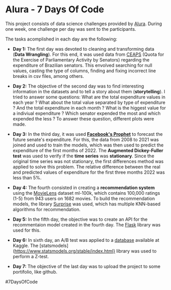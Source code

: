 Alura - 7 Days Of Code
==============================

This project consists of data science challenges provided by [Alura](https://alura.com.br). During one week, one challenge per day was sent to the participants.

The tasks acomplished in each day are the following:
- **Day 1:** The first day was devoted to cleaning and transforming data (**Data Wrangling**). For this end, it was used data from [CEAPS](https://www12.senado.leg.br/transparencia/dados-abertos-transparencia/dados-abertos-ceaps) (Quota for the Exercise of Parliamentary Activity by Senators) regarding the expenditure of Brazilian senators. This envolved searching for null values, casting the type of columns, finding and fixing incorrect line breaks in csv files, among others.  

- **Day 2:** The objective of the second day was to find interesting information in the datasets and to tell a story about them (**storytelling**). I tried to answer some questions: What are the total expenditure values in each year ? What about the total value separated by type of expenditure ? And the total expenditure in each month ? What is the higgest value for a indiviual expenditure ? Which senator expended the most and which expended the less ? To answer these question, different plots were made.

- **Day 3:** In the third day, it was used **[Facebook's Prophet](https://facebook.github.io/prophet/)** to forecast the future senate's expenditure. For this, the data from 2008 to 2021 was joined and used to train the models, which was then used to predict the expenditure of the first months of 2022. The **Augmented Dickey-Fuller test** was used to verify if the **time series** was **stationary**. Since the original time series was not stationary, the first differences method was applied to solve this problem. The relative difference between the real and predicted values of expenditure for the first three months 2022 was less than 5%.

- **Day 4:** The fourth consisted in creating a **recommendation system** using the [MovieLens](https://grouplens.org/datasets/movielens/100k/) dataset ml-100k, which contains 100,000 ratings (1-5) from 943 users on 1682 movies. To build the recommendation models, the library [Surprise](https://surpriselib.com/) was used, which has multiple KNN-based algorithms for recommendation.

- **Day 5:** In the fifth day, the objective was to create an API for the recommentaion model created in the fourth day. The [Flask](https://flask.palletsprojects.com/en/2.2.x/) library was used for this.

- **Day 6:** In sixth day, an A/B test was applied to a [database](https://www.kaggle.com/datasets/zhangluyuan/ab-testing) available at Kaggle. The [statsmodels](https://www.statsmodels.org/stable/index.html} library was used to perform a Z-test.

- **Day 7:** The objective of the last day was to upload the project to some portifolio, like github.

#7DaysOfCode
